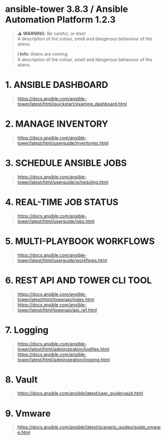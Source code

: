 # ansible-tower 3.8.3 / Ansible Automation Platform 1.2.3 
 
> **⚠ WARNING**: Be careful, or else!  </br>
> A description of the colour, smell and dangerous behaviour of the aliens.

> **ℹ️ Info**: Aliens are coming. </br>
> A description of the colour, smell and dangerous behaviour of the aliens.

 


# 1. ANSIBLE DASHBOARD

> https://docs.ansible.com/ansible-tower/latest/html/quickstart/examine_dashboard.html 


# 2. MANAGE INVENTORY

> https://docs.ansible.com/ansible-tower/latest/html/userguide/inventories.html  



# 3. SCHEDULE ANSIBLE JOBS
 
> https://docs.ansible.com/ansible-tower/latest/html/userguide/scheduling.html

# 4. REAL-TIME JOB STATUS
> https://docs.ansible.com/ansible-tower/latest/html/userguide/jobs.html

# 5. MULTI-PLAYBOOK WORKFLOWS
> https://docs.ansible.com/ansible-tower/latest/html/userguide/workflows.html

# 6. REST API AND TOWER CLI TOOL
> https://docs.ansible.com/ansible-tower/latest/html/towerapi/index.html </BR>
> https://docs.ansible.com/ansible-tower/latest/html/towerapi/api_ref.html

# 7. Logging
> https://docs.ansible.com/ansible-tower/latest/html/administration/logfiles.html </BR>
> https://docs.ansible.com/ansible-tower/latest/html/administration/logging.html

# 8. Vault
> https://docs.ansible.com/ansible/latest/user_guide/vault.html

# 9. Vmware
> https://docs.ansible.com/ansible/latest/scenario_guides/guide_vmware.html
